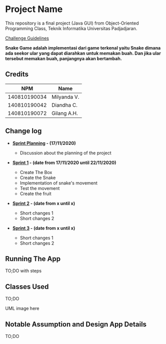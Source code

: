 # Project Name

This repository is a final project (Java GUI) from Object-Oriented Programming Class, Teknik Informatika Universitas Padjadjaran. 

[Challenge Guidelines](challenge-guideline.md)

**Snake Game adalah implementasi dari game terkenal yaitu Snake dimana ada seekor ular yang dapat diarahkan untuk memakan buah. Dan jika ular tersebut memakan buah, panjangnya akan bertambah.**

## Credits
| NPM           | Name        |
| ------------- |-------------|
| 140810190034  | Milyanda V. |
| 140810190042  | Diandha C.  |
| 140810190072  | Gilang A.H. |

## Change log
- **[Sprint Planning](changelog/sprint-planning.md) - (17/11/2020)** 
   -  Discussion about the planning of the project

- **[Sprint 1](changelog/sprint-1.md) - (date from 17/11/2020 until 22/11/2020)** 
   - Create The Box
   - Create the Snake 
   - Implementation of snake's movement 
   - Test the movement
   - Create the fruit

- **[Sprint 2](changelog/sprint-2.md) - (date from x until x)** 
   - Short changes 1
   - Short changes 2
   
- **[Sprint 3](changelog/sprint-3.md) - (date from x until x)** 
   - Short changes 1
   - Short changes 2

## Running The App

TO;DO with steps

## Classes Used

TO;DO

UML image here

## Notable Assumption and Design App Details

TO;DO
